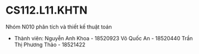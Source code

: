 # CS112.L11.KHTN
Nhóm N010 phân tích và thiết kế thuật toán
- Thành viên: 
  Nguyễn Anh Khoa - 18520923
  Võ Quốc An - 18520440
  Trần Thị Phương Thảo - 18521422

